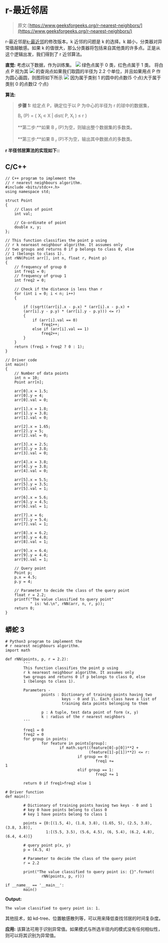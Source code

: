 # r-最近邻居

> 原文:[https://www.geeksforgeeks.org/r-nearest-neighbors/](https://www.geeksforgeeks.org/r-nearest-neighbors/)

r-最近邻是[k-最近邻](https://www.geeksforgeeks.org/k-nearest-neighbours/)的修改版本。k 近邻的问题是 k 的选择。k 越小，分类器对异常值越敏感。如果 k 的值很大，那么分类器将包括来自其他类的许多点。正是从这个逻辑出发，我们得到了 r 近邻算法。

**直觉:**
考虑以下数据，作为训练集。
![](img/46631d5c892347c9d02bc089f1988fdb.png)
绿色点属于 0 类，红色点属于 1 类。
将白点 P 视为其
![](img/178d1ab46b72f34514e76cdaec060054.png)
的查询点如果我们取圆的半径为 2.2 个单位，并且如果用点 P 作为圆心画圆，则图将如下所示
![](img/b2fda43e71e7ba0f6e9f1aafa6a8e910.png)
因为属于类别 1 的圆中的点数(5 个点)大于属于类别 0 的点数(2 个点)

**算法:**

> **步骤 1:** 给定点 P，确定位于以 P 为中心的半径为 r 的球中的数据集，
> 
> B<sub>r</sub> (P) = { X<sub>i</sub> ∊ X | dist( P, X<sub>i</sub> ) ≤ r }
> 
> **第二步:**如果 B <sub>r</sub> (P)为空，则输出整个数据集的多数类。
> 
> **第三步:**如果 B <sub>r</sub> (P)不为空，输出其中数据点的多数类。

**r 半径邻居算法的实现如下::**

## C/C++

```
// C++ program to implement the
// r nearest neighbours algorithm.
#include <bits/stdc++.h>
using namespace std;

struct Point
{
    // Class of point
    int val; 

    // Co-ordinate of point
    double x, y; 
};

// This function classifies the point p using
// r k neareast neighbour algorithm. It assumes only
// two groups and returns 0 if p belongs to class 0, else
// 1 (belongs to class 1).
int rNN(Point arr[], int n, float r, Point p)
{
    // frequency of group 0
    int freq1 = 0; 
    // frequency of group 1
    int freq2 = 0; 

    // Check if the distance is less than r
    for (int i = 0; i < n; i++)
    {

        if ((sqrt((arr[i].x - p.x) * (arr[i].x - p.x) + 
        (arr[i].y - p.y) * (arr[i].y - p.y))) <= r)
        {
            if (arr[i].val == 0)
                freq1++;
            else if (arr[i].val == 1)
                freq2++;
        }
    }
    return (freq1 > freq2 ? 0 : 1);
}

// Driver code
int main()
{
    // Number of data points
    int n = 10; 
    Point arr[n];

    arr[0].x = 1.5;
    arr[0].y = 4;
    arr[0].val = 0;

    arr[1].x = 1.8;
    arr[1].y = 3.8;
    arr[1].val = 0;

    arr[2].x = 1.65;
    arr[2].y = 5;
    arr[2].val = 0;

    arr[3].x = 2.5;
    arr[3].y = 3.8;
    arr[3].val = 0;

    arr[4].x = 3.8;
    arr[4].y = 3.8;
    arr[4].val = 0;

    arr[5].x = 5.5;
    arr[5].y = 3.5;
    arr[5].val = 1;

    arr[6].x = 5.6;
    arr[6].y = 4.5;
    arr[6].val = 1;

    arr[7].x = 6;
    arr[7].y = 5.4;
    arr[7].val = 1;

    arr[8].x = 6.2;
    arr[8].y = 4.8;
    arr[8].val = 1;

    arr[9].x = 6.4;
    arr[9].y = 4.4;
    arr[9].val = 1;

    // Query point
    Point p;
    p.x = 4.5;
    p.y = 4;

    // Parameter to decide the class of the query point
    float r = 2.2;
    printf("The value classified to query point"
           " is: %d.\n", rNN(arr, n, r, p));
    return 0;
}
```

## 蟒蛇 3

```
# Python3 program to implement the 
# r nearest neighbours algorithm. 
import math 

def rNN(points, p, r = 2.2): 
        ''' 
        This function classifies the point p using 
        r k neareast neighbour algorithm. It assumes only  
        two groups and returns 0 if p belongs to class 0, else 
        1 (belongs to class 1). 

        Parameters - 
                points : Dictionary of training points having two
                         keys - 0 and 1\. Each class have a list of
                         training data points belonging to them 

                p : A tuple, test data point of form (x, y) 
                k : radius of the r nearest neighbors 
        '''

        freq1 = 0
        freq2 = 0
        for group in points: 
                for feature in points[group]: 
                        if math.sqrt((feature[0]-p[0])**2 + 
                                     (feature[1]-p[1])**2) <= r:
                                if group == 0:
                                        freq1 += 1                      
                                elif group == 1: 
                                        freq2 += 1 

        return 0 if freq1>freq2 else 1

# Driver function 
def main(): 

        # Dictionary of training points having two keys - 0 and 1 
        # key 0 have points belong to class 0 
        # key 1 have points belong to class 1 

        points = {0:[(1.5, 4), (1.8, 3.8), (1.65, 5), (2.5, 3.8), (3.8, 3.8)], 
                  1:[(5.5, 3.5), (5.6, 4.5), (6, 5.4), (6.2, 4.8), (6.4, 4.4)]} 

        # query point p(x, y) 
        p = (4.5, 4) 

        # Parameter to decide the class of the query point 
        r = 2.2

        print("The value classified to query point is: {}".format(
                rNN(points, p, r))) 

if __name__ == '__main__': 
        main() 
```

**Output:**

```
The value classified to query point is: 1.

```

其他技术，如 kd-tree、位置敏感散列等，可以用来降低查找邻居的时间复杂度。

**应用:**
该算法可用于识别异常值。如果模式与所选半径内的模式没有任何相似性，则可以将其识别为异常值。